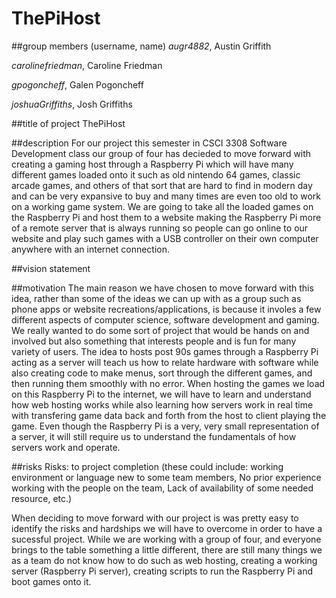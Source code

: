 # ThePiHost

##group members (username, name)
*augr4882*, Austin Griffith

*carolinefriedman*, Caroline Friedman

*gpogoncheff*, Galen Pogoncheff

*joshuaGriffiths*, Josh Griffiths

##title of project
  ThePiHost

##description
  For our project this semester in CSCI 3308 Software Development class our group of four has decieded to move forward with creating a gaming host through a Raspberry Pi which will have many different games loaded onto it such as old nintendo 64 games, classic arcade games, and others of that sort that are hard to find in modern day and can be very expansive to buy and many times are even too old to work on a working game system. We are going to take all the loaded games on the Raspberry Pi and host them to a website making the Raspberry Pi more of a remote server that is always running so people can go online to our website and play such games with a USB controller on their own computer anywhere with an internet connection. 


##vision statement
  

##motivation
  The main reason we have chosen to move forward with this idea, rather than some of the ideas we can up with as a group such as phone apps or website recreations/applications, is because it involes a few different aspects of computer science, software development and gaming. We really wanted to do some sort of project that would be hands on and involved but also something that interests people and is fun for many variety of users. The idea to hosts post 90s games through a Raspberry Pi acting as a server will teach us how to relate hardware with software while also creating code to make menus, sort through the different games, and then running them smoothly with no error. When hosting the games we load on this Raspberry Pi to the internet, we will have to learn and understand how web hosting works while also learning how servers work in real time with transfering game data back and forth from the host to client playing the game. Even though the Raspberry Pi is a very, very small representation of a server, it will still require us to understand the fundamentals of how servers work and operate.

##risks
  Risks: to project completion 
  (these could include: working environment or language new to some team members,
  No prior experience working with the people on the team,
  Lack of availability of some needed resource, etc.)
  
  When deciding to move forward with our project is was pretty easy to identify the risks and hardships we will have to overcome in order to have a sucessful project. While we are working with a group of four, and everyone brings to the table something a little different, there are still many things we as a team do not know how to do such as web hosting, creating a working server (Raspberry Pi server), creating scripts to run the Raspberry Pi and boot games onto it. 
  
  
  
  
  
  
  
  
  
